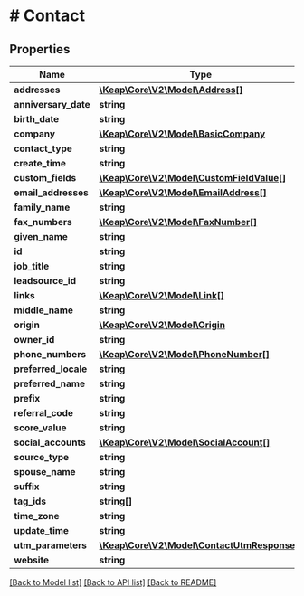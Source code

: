 # # Contact

## Properties

Name | Type | Description | Notes
------------ | ------------- | ------------- | -------------
**addresses** | [**\Keap\Core\V2\Model\Address[]**](Address.md) |  | [optional]
**anniversary_date** | **string** |  | [optional]
**birth_date** | **string** |  | [optional]
**company** | [**\Keap\Core\V2\Model\BasicCompany**](BasicCompany.md) |  | [optional]
**contact_type** | **string** |  | [optional]
**create_time** | **string** |  | [optional]
**custom_fields** | [**\Keap\Core\V2\Model\CustomFieldValue[]**](CustomFieldValue.md) |  | [optional]
**email_addresses** | [**\Keap\Core\V2\Model\EmailAddress[]**](EmailAddress.md) |  | [optional]
**family_name** | **string** |  | [optional]
**fax_numbers** | [**\Keap\Core\V2\Model\FaxNumber[]**](FaxNumber.md) |  | [optional]
**given_name** | **string** |  | [optional]
**id** | **string** |  | [optional]
**job_title** | **string** |  | [optional]
**leadsource_id** | **string** |  | [optional]
**links** | [**\Keap\Core\V2\Model\Link[]**](Link.md) |  | [optional]
**middle_name** | **string** |  | [optional]
**origin** | [**\Keap\Core\V2\Model\Origin**](Origin.md) |  | [optional]
**owner_id** | **string** |  | [optional]
**phone_numbers** | [**\Keap\Core\V2\Model\PhoneNumber[]**](PhoneNumber.md) |  | [optional]
**preferred_locale** | **string** |  | [optional]
**preferred_name** | **string** |  | [optional]
**prefix** | **string** |  | [optional]
**referral_code** | **string** |  | [optional]
**score_value** | **string** |  | [optional]
**social_accounts** | [**\Keap\Core\V2\Model\SocialAccount[]**](SocialAccount.md) |  | [optional]
**source_type** | **string** |  | [optional]
**spouse_name** | **string** |  | [optional]
**suffix** | **string** |  | [optional]
**tag_ids** | **string[]** |  | [optional]
**time_zone** | **string** |  | [optional]
**update_time** | **string** |  | [optional]
**utm_parameters** | [**\Keap\Core\V2\Model\ContactUtmResponse[]**](ContactUtmResponse.md) |  | [optional]
**website** | **string** |  | [optional]

[[Back to Model list]](../../README.md#models) [[Back to API list]](../../README.md#endpoints) [[Back to README]](../../README.md)
